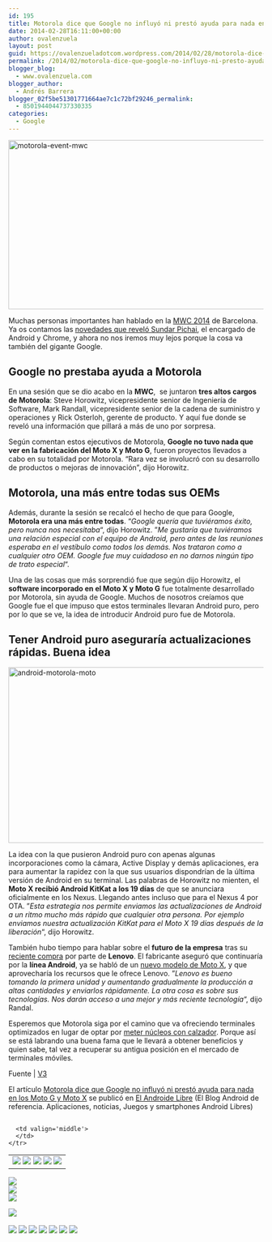 ```yaml
---
id: 195
title: Motorola dice que Google no influyó ni prestó ayuda para nada en los Moto G y Moto X
date: 2014-02-28T16:11:00+00:00
author: ovalenzuela
layout: post
guid: https://ovalenzueladotcom.wordpress.com/2014/02/28/motorola-dice-que-google-no-influyo-ni-presto-ayuda-para-nada-en-los-moto-g-y-moto-x
permalink: /2014/02/motorola-dice-que-google-no-influyo-ni-presto-ayuda-para-nada-en-los-moto-g-y-moto-x.html
blogger_blog:
  - www.ovalenzuela.com
blogger_author:
  - Andrés Barrera
blogger_02f5be51301771664ae7c1c72bf29246_permalink:
  - 8501944044737330335
categories:
  - Google
---
```

[<img class="alignnone size-full wp-image-129388" alt="motorola-event-mwc" src="http://www.elandroidelibre.com/wp-content/uploads/2014/02/motorola-event-mwc.jpeg" width="540" height="334" />](http://www.elandroidelibre.com/wp-content/uploads/2014/02/motorola-event-mwc.jpeg)

Muchas personas importantes han hablado en la <a href="http://www.elandroidelibre.com/tag/mwc14" target="_blank">MWC 2014</a> de Barcelona. Ya os contamos las <a title="Sundar Pichai, el “jefe” de Android habla sobre el Galaxy S6, el próximo Nexus, Nokia X y más" href="http://www.elandroidelibre.com/2014/02/sundar-pichai-vicepreseidente-de-android-habla-sobre-el-galaxy-s6-el-proximo-nexus-nokia-x-y-mas.html" target="_blank">novedades que reveló Sundar Pichai</a>, el encargado de Android y Chrome, y ahora no nos iremos muy lejos porque la cosa va también del gigante Google.

## Google no prestaba ayuda a Motorola

En una sesión que se dio acabo en la **MWC**,  se juntaron **tres altos cargos de Motorola**: Steve Horowitz, vicepresidente senior de Ingeniería de Software, Mark Randall, vicepresidente senior de la cadena de suministro y operaciones y Rick Osterloh, gerente de producto. Y aquí fue donde se reveló una información que pillará a más de uno por sorpresa.

Según comentan estos ejecutivos de Motorola, **Google no tuvo nada que ver en la fabricación del Moto X y Moto G**, fueron proyectos llevados a cabo en su totalidad por Motorola. “Rara vez se involucró con su desarrollo de productos o mejoras de innovación”, dijo Horowitz.

## Motorola, una más entre todas sus OEMs

Además, durante la sesión se recalcó el hecho de que para Google, **Motorola era una más entre todas**. “_Google quería que tuviéramos éxito, pero nunca nos necesitaba_“, dijo Horowitz. ”_Me gustaría que tuviéramos una relación especial con el equipo de Android, pero antes de las reuniones esperaba en el vestíbulo como todos los demás. Nos trataron como a cualquier otro OEM. Google fue muy cuidadoso en no darnos ningún tipo de trato especial_“.

Una de las cosas que más sorprendió fue que según dijo Horowitz, el **software incorporado en el Moto X y Moto G** fue totalmente desarrollado por Motorola, sin ayuda de Google. Muchos de nosotros creíamos que Google fue el que impuso que estos terminales llevaran Android puro, pero por lo que se ve, la idea de introducir Android puro fue de Motorola.

## Tener Android puro aseguraría actualizaciones rápidas. Buena idea

[<img class="alignnone size-large wp-image-129389" alt="android-motorola-moto" src="http://www.elandroidelibre.com/wp-content/uploads/2014/02/android-motorola-moto-680x347.png" width="680" height="347" />](http://www.elandroidelibre.com/wp-content/uploads/2014/02/android-motorola-moto.png)

La idea con la que pusieron Android puro con apenas algunas incorporaciones como la cámara, Active Display y demás aplicaciones, era para aumentar la rapidez con la que sus usuarios dispondrían de la última versión de Android en su terminal. Las palabras de Horowitz no mienten, el **Moto X recibió Android KitKat a los 19 días** de que se anunciara oficialmente en los Nexus. Llegando antes incluso que para el Nexus 4 por OTA. ”_Esta estrategia nos permite enviamos las actualizaciones de Android a un ritmo mucho más rápido que cualquier otra persona. Por ejemplo enviamos nuestra actualización KitKat para el Moto X 19 días después de la liberación_“, dijo Horowitz.

También hubo tiempo para hablar sobre el **futuro de la empresa** tras su <a title="Google vende Motorola a Lenovo, todas las claves" href="http://www.elandroidelibre.com/2014/01/google-vende-motorola-a-lenovo-todas-las-claves.html" target="_blank">reciente compra</a> por parte de **Lenovo**. El fabricante aseguró que continuaría por la **línea Android**, ya se habló de un <a title="Motorola confirma que pepara un Smartwatch y un renovado Moto X este verano" href="http://www.elandroidelibre.com/2014/02/motorola-confirma-que-pepara-un-smartwatch-y-un-renovado-moto-x-este-verano.html" target="_blank">nuevo modelo de Moto X</a>, y que aprovecharía los recursos que le ofrece Lenovo. ”_Lenovo es bueno tomando la primera unidad y aumentando gradualmente la producción a altas cantidades y enviarlos rápidamente. La otra cosa es sobre sus tecnologías. Nos darán acceso a una mejor y más reciente tecnología_“, dijo Randal.

Esperemos que Motorola siga por el camino que va ofreciendo terminales optimizados en lugar de optar por <a title="¿Se acabó la guerra de los núcleos y pantallas de gran resolución?" href="http://www.elandroidelibre.com/2014/02/se-acabo-la-guerra-de-los-nucleos-y-pantallas-de-gran-resolucion.html" target="_blank">meter núcleos con calzador</a>. Porque así se está labrando una buena fama que le llevará a obtener beneficios y quien sabe, tal vez a recuperar su antigua posición en el mercado de terminales móviles.

Fuente | <a href="http://www.v3.co.uk/v3-uk/news/2331249/mwc-motorola-execs-admit-google-cared-litte-for-firms-success" target="_blank">V3</a>

El artículo [Motorola dice que Google no influyó ni prestó ayuda para nada en los Moto G y Moto X](http://www.elandroidelibre.com/2014/02/motorola-dice-que-google-no-influyo-ni-presto-ayuda-para-nada-en-los-moto-g-y-moto-x.html) se publicó en [El Androide Libre](http://www.elandroidelibre.com) (El Blog Android de referencia. Aplicaciones, noticias, Juegos y smartphones Android Libres)


<img width="1" height="1" src="http://rss.feedsportal.com/c/34005/f/617036/s/37a76681/sc/15/mf.gif" border="0" /> 

<div>
  <table border='0'>
    <tr>
      <td valign='middle'>
        <a href="http://share.feedsportal.com/share/twitter/?u=http%3A%2F%2Fwww.elandroidelibre.com%2F2014%2F02%2Fmotorola-dice-que-google-no-influyo-ni-presto-ayuda-para-nada-en-los-moto-g-y-moto-x.html&t=Motorola+dice+que+Google+no+influy%C3%B3+ni+prest%C3%B3+ayuda+para+nada+en+los+Moto+G+y+Moto+X" target="_blank"><img src="http://res3.feedsportal.com/social/twitter.png" border="0" /></a> <a href="http://share.feedsportal.com/share/facebook/?u=http%3A%2F%2Fwww.elandroidelibre.com%2F2014%2F02%2Fmotorola-dice-que-google-no-influyo-ni-presto-ayuda-para-nada-en-los-moto-g-y-moto-x.html&t=Motorola+dice+que+Google+no+influy%C3%B3+ni+prest%C3%B3+ayuda+para+nada+en+los+Moto+G+y+Moto+X" target="_blank"><img src="http://res3.feedsportal.com/social/facebook.png" border="0" /></a> <a href="http://share.feedsportal.com/share/linkedin/?u=http%3A%2F%2Fwww.elandroidelibre.com%2F2014%2F02%2Fmotorola-dice-que-google-no-influyo-ni-presto-ayuda-para-nada-en-los-moto-g-y-moto-x.html&t=Motorola+dice+que+Google+no+influy%C3%B3+ni+prest%C3%B3+ayuda+para+nada+en+los+Moto+G+y+Moto+X" target="_blank"><img src="http://res3.feedsportal.com/social/linkedin.png" border="0" /></a> <a href="http://share.feedsportal.com/share/gplus/?u=http%3A%2F%2Fwww.elandroidelibre.com%2F2014%2F02%2Fmotorola-dice-que-google-no-influyo-ni-presto-ayuda-para-nada-en-los-moto-g-y-moto-x.html&t=Motorola+dice+que+Google+no+influy%C3%B3+ni+prest%C3%B3+ayuda+para+nada+en+los+Moto+G+y+Moto+X" target="_blank"><img src="http://res3.feedsportal.com/social/googleplus.png" border="0" /></a> <a href="http://share.feedsportal.com/share/email/?u=http%3A%2F%2Fwww.elandroidelibre.com%2F2014%2F02%2Fmotorola-dice-que-google-no-influyo-ni-presto-ayuda-para-nada-en-los-moto-g-y-moto-x.html&t=Motorola+dice+que+Google+no+influy%C3%B3+ni+prest%C3%B3+ayuda+para+nada+en+los+Moto+G+y+Moto+X" target="_blank"><img src="http://res3.feedsportal.com/social/email.png" border="0" /></a>
      </td>
      
      <td valign='middle'>
      </td>
    </tr>
  </table>
</div>

[<img src="http://da.feedsportal.com/r/186531236645/u/49/f/617036/c/34005/s/37a76681/sc/15/rc/1/rc.img" border="0" />](http://da.feedsportal.com/r/186531236645/u/49/f/617036/c/34005/s/37a76681/sc/15/rc/1/rc.htm)  
[<img src="http://da.feedsportal.com/r/186531236645/u/49/f/617036/c/34005/s/37a76681/sc/15/rc/2/rc.img" border="0" />](http://da.feedsportal.com/r/186531236645/u/49/f/617036/c/34005/s/37a76681/sc/15/rc/2/rc.htm)  
[<img src="http://da.feedsportal.com/r/186531236645/u/49/f/617036/c/34005/s/37a76681/sc/15/rc/3/rc.img" border="0" />](http://da.feedsportal.com/r/186531236645/u/49/f/617036/c/34005/s/37a76681/sc/15/rc/3/rc.htm)

[<img src="http://da.feedsportal.com/r/186531236645/u/49/f/617036/c/34005/s/37a76681/a2.img" border="0" />](http://da.feedsportal.com/r/186531236645/u/49/f/617036/c/34005/s/37a76681/a2.htm)
<img width="1" height="1" src="http://pi.feedsportal.com/r/186531236645/u/49/f/617036/c/34005/s/37a76681/a2t.img" border="0" /> 

<div>
  <a href="http://feeds.feedburner.com/~ff/elandroidelibre?a=Vr7XHVSv4pg:QKTvQpbrtTk:ecdYMiMMAMM"><img src="http://feeds.feedburner.com/~ff/elandroidelibre?d=ecdYMiMMAMM" border="0" /></a> <a href="http://feeds.feedburner.com/~ff/elandroidelibre?a=Vr7XHVSv4pg:QKTvQpbrtTk:V_sGLiPBpWU"><img src="http://feeds.feedburner.com/~ff/elandroidelibre?i=Vr7XHVSv4pg:QKTvQpbrtTk:V_sGLiPBpWU" border="0" /></a> <a href="http://feeds.feedburner.com/~ff/elandroidelibre?a=Vr7XHVSv4pg:QKTvQpbrtTk:7Q72WNTAKBA"><img src="http://feeds.feedburner.com/~ff/elandroidelibre?d=7Q72WNTAKBA" border="0" /></a> <a href="http://feeds.feedburner.com/~ff/elandroidelibre?a=Vr7XHVSv4pg:QKTvQpbrtTk:dnMXMwOfBR0"><img src="http://feeds.feedburner.com/~ff/elandroidelibre?d=dnMXMwOfBR0" border="0" /></a> <a href="http://feeds.feedburner.com/~ff/elandroidelibre?a=Vr7XHVSv4pg:QKTvQpbrtTk:yIl2AUoC8zA"><img src="http://feeds.feedburner.com/~ff/elandroidelibre?d=yIl2AUoC8zA" border="0" /></a> <a href="http://feeds.feedburner.com/~ff/elandroidelibre?a=Vr7XHVSv4pg:QKTvQpbrtTk:qj6IDK7rITs"><img src="http://feeds.feedburner.com/~ff/elandroidelibre?d=qj6IDK7rITs" border="0" /></a> <a href="http://feeds.feedburner.com/~ff/elandroidelibre?a=Vr7XHVSv4pg:QKTvQpbrtTk:I9og5sOYxJI"><img src="http://feeds.feedburner.com/~ff/elandroidelibre?d=I9og5sOYxJI" border="0" /></a>
</div>

<img src="http://feeds.feedburner.com/~r/elandroidelibre/~4/Vr7XHVSv4pg" height="1" width="1" />